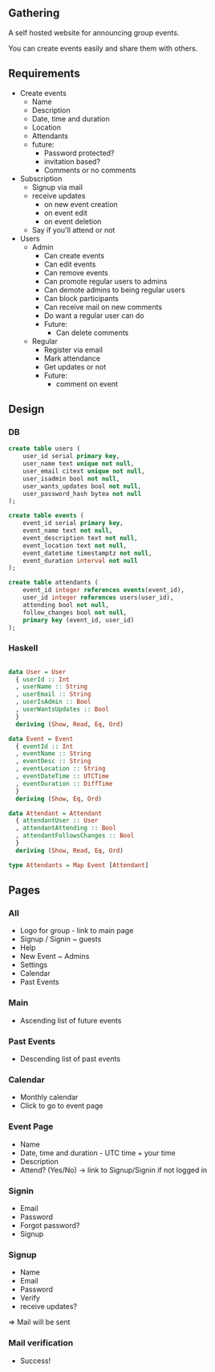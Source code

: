 Gathering
---------

A self hosted website for announcing group events.

You can create events easily and share them with others.

## Requirements

- Create events
    - Name
    - Description
    - Date, time and duration
    - Location
    - Attendants
    - future:
        - Password protected?
        - invitation based?
        - Comments or no comments
- Subscription
    - Signup via mail
    - receive updates
        - on new event creation
        - on event edit
        - on event deletion
    - Say if you'll attend or not
- Users
    - Admin
        - Can create events
        - Can edit events
        - Can remove events
        - Can promote regular users to admins
        - Can demote admins to being regular users
        - Can block participants
        - Can receive mail on new comments
        - Do want a regular user can do
        - Future:
            - Can delete comments
    - Regular
        - Register via email
        - Mark attendance
        - Get updates or not
        - Future:
            - comment on event

## Design

### DB

```sql
create table users (
    user_id serial primary key,
    user_name text unique not null,
    user_email citext unique not null,
    user_isadmin bool not null,
    user_wants_updates bool not null,
    user_password_hash bytea not null
);

create table events (
    event_id serial primary key,
    event_name text not null,
    event_description text not null,
    event_location text not null,
    event_datetime timestamptz not null,
    event_duration interval not null
);

create table attendants (
    event_id integer references events(event_id),
    user_id integer references users(user_id),
    attending bool not null,
    follow_changes bool not null,
    primary key (event_id, user_id)
);
```

### Haskell

```hs

data User = User
  { userId :: Int
  , userName :: String
  , userEmail :: String
  , userIsAdmin :: Bool
  , userWantsUpdates :: Bool
  }
  deriving (Show, Read, Eq, Ord)

data Event = Event
  { eventId :: Int
  , eventName :: String
  , eventDesc :: String
  , eventLocation :: String
  , eventDateTime :: UTCTime
  , eventDuration :: DiffTime
  }
  deriving (Show, Eq, Ord)

data Attendant = Attendant
  { attendantUser :: User
  , attendantAttending :: Bool
  , attendantFollowsChanges :: Bool
  }
  deriving (Show, Read, Eq, Ord)

type Attendants = Map Event [Attendant]

```




## Pages

### All

- Logo for group - link to main page
- Signup / Signin ~ guests
- Help
- New Event ~ Admins
- Settings
- Calendar
- Past Events

### Main

- Ascending list of future events

### Past Events

- Descending list of past events

### Calendar

- Monthly calendar
- Click to go to event page

### Event Page

- Name
- Date, time and duration - UTC time + your time
- Description
- Attend? (Yes/No) -> link to Signup/Signin if not logged in 

### Signin

- Email
- Password
- Forgot password?
- Signup

### Signup

- Name
- Email
- Password
- Verify
- receive updates?

=> Mail will be sent

### Mail verification

- Success!
